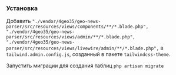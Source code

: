 ### Установка

Добавить `"./vendor/4geo35/geo-news-parser/src/resources/views/components/**/*.blade.php",
"./vendor/4geo35/geo-news-parser/src/resources/views/admin/**/*.blade.php",
"./vendor/4geo35/geo-news-parser/src/resources/views/livewire/admin/**/*.blade.php",` в `tailwind.admin.config.js`, созданный в пакете `tailwindcss-theme`.

Запустить миграции для создания таблиц `php artisan migrate`
